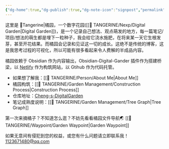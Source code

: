 ```yaml
---
{"dg-home":true,"dg-publish":true,"dg-note-icon":"signpost","permalink":"/🍊 TANGERINE/TANGERINE/","tags":["gardenEntry"],"dgPassFrontmatter":true,"noteIcon":"signpost","created":"2024-10-28T13:02:15.886+08:00","updated":"2024-11-01T20:48:06.777+08:00"}
---
```


这里是 🍊Tangerine|橘园，一个数字花园([[🍊 TANGERINE/Nexp/Digital Garden\|Digital Garden]])，是一个记录自己想法、观点萌发的地方，每一篇笔记/项目/想法的萌生都是埋下一粒种子，我会给它浇水施肥，在将来某一天它生根发芽，甚至开花结果。而橘园会记录和见证这一切的成长。这绝不是传统的博客，这是我思考过程的可视化，所以可能有很多看起来令人费解的半成品内容。

橘园依赖于 Obsidian 作为内容输出，Obsidian-Digital-Gander 插件作为搭建桥梁，以 [Netlify](https://app.netlify.com) 作为构筑网站，以 Gtihub 作为代码托管。

- 如果想了解我：[[🍊 TANGERINE/Person/About Me\|About Me]]
- 橘园构筑：[[🍊 TANGERINE/Garden Management/Construction Process\|Construction Process]]
- 仓库地址：[Cheng-s-DigitalGarden](https://github.com/1123671480/Cheng-s-DigitalGarden/tree/main)
- 笔记成熟度说明：[[🍊 TANGERINE/Garden Management/Tree Graph\|Tree Graph]]

第一次来摘橘子？不知道怎么逛？不妨先看看橘园文件导航🌏 [[🍊 TANGERINE/Waypoint/Garden Waypoint\|Garden Waypoint]]

如果无意间有侵犯到您的权益，或您有什么问题请立即联系我！ 1123671480@qq.com
